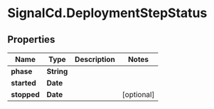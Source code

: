 # SignalCd.DeploymentStepStatus

## Properties

Name | Type | Description | Notes
------------ | ------------- | ------------- | -------------
**phase** | **String** |  | 
**started** | **Date** |  | 
**stopped** | **Date** |  | [optional] 


